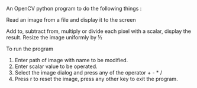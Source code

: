 An OpenCV python program to do the following things :

Read an image from a file and display it to the screen

Add to, subtract from, multiply or divide each pixel with a scalar, display the result.
Resize the image uniformly by ½


To run the program
1. Enter path of image with name to be modified. 
2. Enter scalar value to be operated. 
3. Select the image dialog and press any of the operator + - * / 
4. Press r to reset the image, press any other key to exit the program.